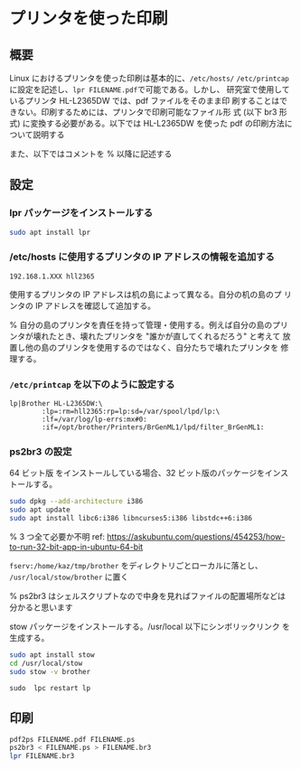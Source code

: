 # プリンタを使った印刷
## 概要

Linux におけるプリンタを使った印刷は基本的に、`/etc/hosts/`
`/etc/printcap` に設定を記述し、`lpr FILENAME.pdf`で可能である。しかし、
研究室で使用しているプリンタ HL-L2365DW では、pdf ファイルをそのまま印
刷することはできない。印刷するためには、プリンタで印刷可能なファイル形
式 (以下 br3 形式) に変換する必要がある。以下では HL-L2365DW を使った
pdf の印刷方法について説明する

また、以下ではコメントを % 以降に記述する

## 設定
### lpr パッケージをインストールする

```bash
sudo apt install lpr
```

### /etc/hosts に使用するプリンタの IP アドレスの情報を追加する

```
192.168.1.XXX hll2365
```

使用するプリンタの IP アドレスは机の島によって異なる。自分の机の島のプ
リンタの IP アドレスを確認して追加する。

% 自分の島のプリンタを責任を持って管理・使用する。例えば自分の島のプリ
ンタが壊れたとき、壊れたプリンタを "誰かが直してくれるだろう" と考えて
放置し他の島のプリンタを使用するのではなく、自分たちで壊れたプリンタを
修理する。

### `/etc/printcap` を以下のように設定する

```
lp|Brother HL-L2365DW:\
        :lp=:rm=hll2365:rp=lp:sd=/var/spool/lpd/lp:\
        :lf=/var/log/lp-errs:mx#0:
        :if=/opt/brother/Printers/BrGenML1/lpd/filter_BrGenML1:
```

### ps2br3 の設定

64 ビット版 をインストールしている場合、32 ビット版のパッケージをインストールする。

```bash
sudo dpkg --add-architecture i386
sudo apt update
sudo apt install libc6:i386 libncurses5:i386 libstdc++6:i386
```
% 3 つ全て必要か不明
ref: https://askubuntu.com/questions/454253/how-to-run-32-bit-app-in-ubuntu-64-bit

`fserv:/home/kaz/tmp/brother` をディレクトリごとローカルに落とし、
`/usr/local/stow/brother` に置く

% ps2br3 はシェルスクリプトなので中身を見ればファイルの配置場所などは
分かると思います

stow パッケージをインストールする。/usr/local 以下にシンボリックリンク
を生成する。

```bash
sudo apt install stow
cd /usr/local/stow
sudo stow -v brother
```

`sudo  lpc restart lp`

## 印刷
  
```bash
pdf2ps FILENAME.pdf FILENAME.ps
ps2br3 < FILENAME.ps > FILENAME.br3
lpr FILENAME.br3 
```
